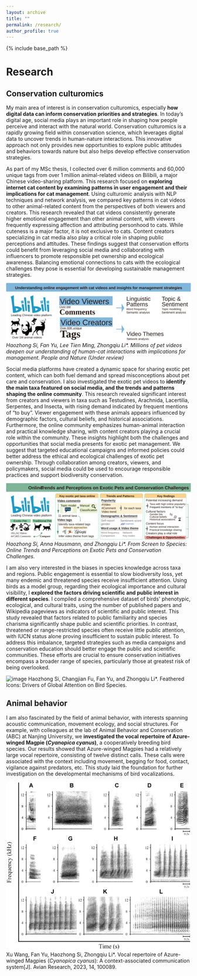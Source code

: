 ```yaml
---
layout: archive
title: ""
permalink: /research/
author_profile: true
---
```


{% include base_path %}

Research
===
Conservation culturomics
---
My main area of interest is in conservation culturomics, especially **how digital data can inform conservation priorities and strategies**. In today’s digital age, social media plays an important role in shaping how people perceive and interact with the natural world. Conservation culturomics is a rapidly growing field within conservation science, which leverages digital data to uncover trends in human-nature interactions. This innovative approach not only provides new opportunities to explore public attitudes and behaviors towards nature but also helps develop effective conservation strategies. 

As part of my MSc thesis, I collected over 6 million comments and 60,000 unique tags from over 1 million animal-related videos on Bilibili, a major Chinese video-sharing platform. This research focused on **exploring internet cat content by examining patterns in user engagement and their implications for cat management**. Using culturomic analysis with NLP techniques and network analysis, we compared key patterns in cat videos to other animal-related content from the perspectives of both viewers and creators. This research revealed that cat videos consistently generate higher emotional engagement than other animal content, with viewers frequently expressing affection and attributing personhood to cats. While cuteness is a major factor, it is not exclusive to cats. Content creators specializing in cat media also play a critical role in shaping public perceptions and attitudes. These findings suggest that conservation efforts could benefit from leveraging social media and collaborating with influencers to promote responsible pet ownership and ecological awareness. Balancing emotional connections to cats with the ecological challenges they pose is essential for developing sustainable management strategies.

![image](../images/internet_cat.svg)  
_Haozhong Si, Fan Yu, Lee Tien Ming, Zhongqiu Li*. Millions of pet videos deepen our understanding of human-cat interactions with implications for management. People and Nature (Under review)_

Social media platforms have created a dynamic space for sharing exotic pet content, which can both fuel demand and spread misconceptions about pet care and conservation. I also investigated the exotic pet videos to **identify the main taxa featured on social media, and the trends and patterns shaping the online community**. This research revealed significant interest from creators and viewers in taxa such as Testudines, Arachnida, Lacertilia, Serpentes, and Insecta, with rising demand indicated by frequent mentions of “to buy”. Viewer engagement with these animals appears influenced by demographic factors, cultural beliefs, and historical associations. Furthermore, the online community emphasizes human-animal interaction and practical knowledge sharing, with content creators playing a crucial role within the community. These insights highlight both the challenges and opportunities that social media presents for exotic pet management. We suggest that targeted educational campaigns and informed policies could better address the ethical and ecological challenges of exotic pet ownership. Through collaboration among creators, viewers, and policymakers, social media could be used to encourage responsible practices and support biodiversity conservation.

![image](../images/internet_exotic.svg)
_Haozhong Si, Anna Hausmann, and Zhongqiu Li*. From Screen to Species: Online Trends and Perceptions on Exotic Pets and Conservation Challenges._

I am also very interested in the biases in species knowledge across taxa and regions. Public engagement is essential to slow biodiversity loss, yet many endemic and threatened species receive insufficient attention. Using birds as a model group, regarding their ecological importance and cultural visibility, I **explored the factors driving scientific and public interest in different species**. I compiled a comprehensive dataset of birds' phenotypic, ecological, and cultural traits, using the number of published papers and Wikipedia pageviews as indicators of scientific and public interest. This study revealed that factors related to public familiarity and species charisma significantly shape public and scientific priorities. In contrast, threatened or range-restricted species often receive little public attention, with IUCN status alone proving insufficient to sustain public interest. To address this imbalance, targeted strategies such as media campaigns and conservation education should better engage the public and scientific communities. These efforts are crucial to ensure conservation initiatives encompass a broader range of species, particularly those at greatest risk of being overlooked.

![image](../images/bird_interest.svg)
Haozhong Si, Changjian Fu, Fan Yu, and Zhongqiu Li*. Feathered Icons: Drivers of Global Attention on Bird Species.

Animal behavior
---
I am also fascinated by the field of animal behavior, with interests spanning acoustic communication, movement ecology, and social structures. For example, with colleagues at the lab of Animal Behavior and Conservation (ABC) at Nanjing University, we **investigated the vocal repertoire of Azure-winged Magpie (_Cyanopica cyanus_)**, a cooperatively breeding bird species. Our results showed that Azure-winged Magpies had a relatively large vocal repertoire, consisting of twelve distinct calls. These calls were associated with the context including movement, begging for food, contact, vigilance against predators, etc. This study laid the foundation for further investigation on the developmental mechanisms of bird vocalizations.

![image](../images/vocal.jpg)
Xu Wang, Fan Yu, Haozhong Si, Zhongqiu Li*. Vocal repertoire of Azure-winged Magpies (_Cyanopica cyanus_): A context-associated communication system[J]. Avian Research, 2023, 14, 100089. 
